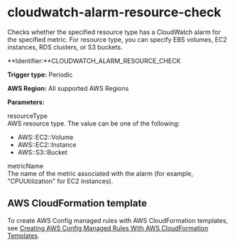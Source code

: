 # cloudwatch\-alarm\-resource\-check<a name="cloudwatch-alarm-resource-check"></a>

Checks whether the specified resource type has a CloudWatch alarm for the specified metric\. For resource type, you can specify EBS volumes, EC2 instances, RDS clusters, or S3 buckets\.

**Identifier:**CLOUDWATCH\_ALARM\_RESOURCE\_CHECK

**Trigger type:** Periodic

**AWS Region:** All supported AWS Regions

**Parameters:**

resourceType  
AWS resource type\. The value can be one of the following:  
+ AWS::EC2::Volume
+ AWS::EC2::Instance
+ AWS::S3::Bucket

metricName  
The name of the metric associated with the alarm \(for example, "CPUUtilization" for EC2 instances\)\.

## AWS CloudFormation template<a name="w24aac11c29c17c65c15"></a>

To create AWS Config managed rules with AWS CloudFormation templates, see [Creating AWS Config Managed Rules With AWS CloudFormation Templates](aws-config-managed-rules-cloudformation-templates.md)\.